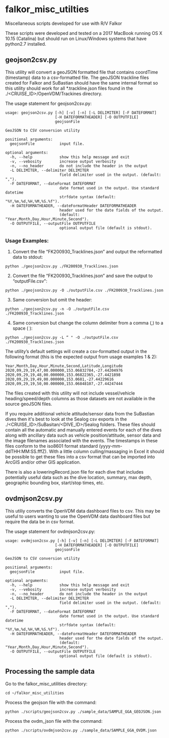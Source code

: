 # falkor_misc_utilties
Miscellaneous scripts developed for use with R/V Falkor

These scripts were developed and tested on a 2017 MacBook running OS X 10.15 (Catalina) but should run on Linux/Windows systems that have python2.7 installed.

## geojson2csv.py

This utility will convert a geoJSON formatted file that contains coordTime (timestamp) data to a csv-formatted file.  The geoJSON trackline files created for Falkor and SuBastian should have the same internal format so this utility should work for all \*.trackline.json files found in the ./<CRUISE_ID>/OpenVDM/Trackines directory.

The usage statement for geojson2csv.py:
```
usage: geojson2csv.py [-h] [-v] [-n] [-L DELIMITER] [-F DATEFORMAT]
                      [-H DATEFORMATHEADER] [-O OUTPUTFILE]
                      geojsonFile

GeoJSON to CSV conversion utility

positional arguments:
  geojsonFile           input file.

optional arguments:
  -h, --help            show this help message and exit
  -v, --vebosity        increase output verbosity
  -n, --no_header       do not include the header in the output
  -L DELIMITER, --delimiter DELIMITER
                        field delimiter used in the output. (default: ",").
  -F DATEFORMAT, --dateFormat DATEFORMAT
                        date format used in the output. Use standard datetime
                        strfdate syntax (default: "%Y,%m,%d,%H,%M,%S.%f").
  -H DATEFORMATHEADER, --dateFormatHeader DATEFORMATHEADER
                        header used for the date fields of the output.
                        (default: "Year,Month,Day,Hour,Minute,Second").
  -O OUTPUTFILE, --outputFile OUTPUTFILE
                        optional output file (default is stdout).
```

### Usage Examples:

1. Convert the file “FK200930_Tracklines.json” and output the reformatted data to stdout:
```
python ./geojson2csv.py ./FK200930_Tracklines.json
```

2. Convert the file “FK200930_Tracklines.json” and save the output to “outputFile.csv":
```
python ./geojson2csv.py -O ./outputFile.csv ./FK200930_Tracklines.json
```

3. Same conversion but omit the header:
```
python ./geojson2csv.py -n -O ./outputFile.csv ./FK200930_Tracklines.json
```

4. Same conversion but change the column delimiter from a comma (,) to a space ( ):
```
python ./geojson2csv.py -L “ " -O ./outputFile.csv ./FK200930_Tracklines.json
```

The utility’s default settings will create a csv-formatted output in the following format (this is the expected output from usage examples 1 & 2):
```
Year,Month,Day,Hour,Minute,Second,Latitude,Longitude
2020,09,29,19,47,00.000000,153.06832784,-27.44204976
2020,09,29,19,48,00.000000,153.06822365,-27.4421898
2020,09,29,19,49,00.000000,153.0681,-27.44229616
2020,09,29,19,50,00.000000,153.06848107,-27.44247444
```

The files created with this utility will not include vessel/vehicle heading/speed/depth columns as those datasets are not available in the source geoJSON files.

If you require additional vehicle attitude/sensor data from the SuBastian dives then it's best to look at the Sealog csv exports in the ./<CRUISE_ID>/SuBasitan/<DIVE_ID>/Sealog folders.  These files should contain all the automatic and manually entered events for each of the dives along with ancillary data such as vehicle position/attitude, sensor data and the image filenames associated with the events.  The timestamps in these files conform to the iso8601 format standard (yyyy-mm-ddTHH:MM:SS.fffZ).  With a little column culling/massaging in Excel it should be possible to get these files into a csv format that can be imported into ArcGIS and/or other GIS application.

There is also a loweringRecord.json file for each dive that includes potentially useful data such as the dive location, summary, max depth, geographic bounding box, start/stop times, etc.

## ovdmjson2csv.py

This utiliy converts the OpenVDM data dashboard files to csv.  This may be useful to users wanting to use the OpenVDM data dashboard files but require the data be in csv format.

The usage statement for ovdmjson2csv.py:
```
usage: ovdmjson2csv.py [-h] [-v] [-n] [-L DELIMITER] [-F DATEFORMAT]
                      [-H DATEFORMATHEADER] [-O OUTPUTFILE]
                      geojsonFile

GeoJSON to CSV conversion utility

positional arguments:
  geojsonFile           input file.

optional arguments:
  -h, --help            show this help message and exit
  -v, --vebosity        increase output verbosity
  -n, --no_header       do not include the header in the output
  -L DELIMITER, --delimiter DELIMITER
                        field delimiter used in the output. (default: ",").
  -F DATEFORMAT, --dateFormat DATEFORMAT
                        date format used in the output. Use standard datetime
                        strfdate syntax (default: "%Y,%m,%d,%H,%M,%S.%f").
  -H DATEFORMATHEADER, --dateFormatHeader DATEFORMATHEADER
                        header used for the date fields of the output.
                        (default: "Year,Month,Day,Hour,Minute,Second").
  -O OUTPUTFILE, --outputFile OUTPUTFILE
                        optional output file (default is stdout).
```

## Processing the sample data

Go to the falkor_misc_utilities directory:
```
cd ~/falkor_misc_utilities
```

Process the geojson file with the command:
```
python ./scripts/geojson2csv.py ./sample_data/SAMPLE_GGA_GEOJSON.json
```

Process the ovdm_json file with the command:
```
python ./scripts/ovdmjson2csv.py ./sample_data/SAMPLE_GGA_OVDM.json
```

